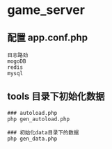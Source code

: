 # game_server

## 配置 app.conf.php

	日志路劲
	mogoDB
	redis
	mysql


## tools 目录下初始化数据

	### autoload.php  
	php gen_autoload.php

	### 初始化data目录下的数据
	php gen_data.php
